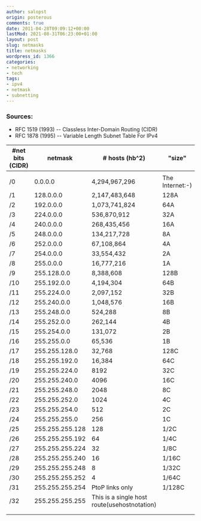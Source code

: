 ```yaml
---
author: salopst
origin: posterous
comments: true
date: 2011-04-28T09:09:12+00:00
lastMod: 2021-08-31T06:23:00+01:00
layout: post
slug: netmasks
title: netmasks
wordpress_id: 1366
categories:
- networking
- tech
tags:
- ipv4
- netmask
- subnetting
---
```


### Sources:   
- RFC 1519 (1993) -- Classless Inter-Domain Routing (CIDR)  
- RFC 1878 (1995) -- Variable Length Subnet Table For IPv4

| #net bits (CIDR) | netmask         | # hosts (hb^2)                               | "size"          | Cisco ACL wildcard mask | hex netmask |
|------------------|-----------------|----------------------------------------------|-----------------|-------------------------|-------------|
|                  |
| /0               | 0.0.0.0         | 4,294,967,296                                | The Internet:-) | 255.255.255.255         | 00.00.00.00 |
| /1               | 128.0.0.0       | 2,147,483,648                                | 128A            | 127.255.255.255         | 80.00.00.00 |
| /2               | 192.0.0.0       | 1,073,741,824                                | 64A             | 63.255.255.255          | C0.00.00.00 |
| /3               | 224.0.0.0       | 536,870,912                                  | 32A             | 31.255.255.255          | F0.00.00.00 |
| /4               | 240.0.0.0       | 268,435,456                                  | 16A             | 15.255.255.255          | F8.00.00.00 |
| /5               | 248.0.0.0       | 134,217,728                                  | 8A              | 7.255.255.255           | FC.00.00.00 |
| /6               | 252.0.0.0       | 67,108,864                                   | 4A              | 3.255.255.255           | FE.00.00.00 |
| /7               | 254.0.0.0       | 33,554,432                                   | 2A              | 1.255.255.255           | FF.00.00.00 |
| /8               | 255.0.0.0       | 16,777,216                                   | 1A              | 0.255.255.255           | FF.80.00.00 |
| /9               | 255.128.0.0     | 8,388,608                                    | 128B            | 0.127.255.255           | FF.C0.00.00 |
| /10              | 255.192.0.0     | 4,194,304                                    | 64B             | 0.63.255.255            | FF.E0.00.00 |
| /11              | 255.224.0.0     | 2,097,152                                    | 32B             | 0.31.255.255            | FF.F0.00.00 |
| /12              | 255.240.0.0     | 1,048,576                                    | 16B             | 0.15.255.255            | FF.F8.00.00 |
| /13              | 255.248.0.0     | 524,288                                      | 8B              | 0.7.255.255             | FF.FC.00.00 |
| /14              | 255.252.0.0     | 262,144                                      | 4B              | 0.3.255.255             | FF.FE.00.00 |
| /15              | 255.254.0.0     | 131,072                                      | 2B              | 0.1.255.255             | FF.FF.00.00 |
| /16              | 255.255.0.0     | 65,536                                       | 1B              | 0.0.255.255             | FF.FF.80.00 |
| /17              | 255.255.128.0   | 32,768                                       | 128C            | 0.0.127.255             | FF.FF.C0.00 |
| /18              | 255.255.192.0   | 16,384                                       | 64C             | 0.0.63.255              | FF.FF.E0.00 |
| /19              | 255.255.224.0   | 8192                                         | 32C             | 0.0.31.255              | FF.FF.F0.00 |
| /20              | 255.255.240.0   | 4096                                         | 16C             | 0.0.15.255              | FF.FF.F8.00 |
| /21              | 255.255.248.0   | 2048                                         | 8C              | 0.0.7.255               | FF.FF.FC.00 |
| /22              | 255.255.252.0   | 1024                                         | 4C              | 0.0.3.255               | FF.FF.FE.00 |
| /23              | 255.255.254.0   | 512                                          | 2C              | 0.0.1.255               | FF.FF.FF.00 |
| /24              | 255.255.255.0   | 256                                          | 1C              | 0.0.0.255               | FF.FF.FF.80 |
| /25              | 255.255.255.128 | 128                                          | 1/2C            | 0.0.0.127               | FF.FF.FF.C0 |
| /26              | 255.255.255.192 | 64                                           | 1/4C            | 0.0.0.63                | FF.FF.FF.E0 |
| /27              | 255.255.255.224 | 32                                           | 1/8C            | 0.0.0.31                | FF.FF.FF.F0 |
| /28              | 255.255.255.240 | 16                                           | 1/16C           | 0.0.0.15                | FF.FF.FF.F8 |
| /29              | 255.255.255.248 | 8                                            | 1/32C           | 0.0.0.7                 | FF.FF.FF.FC |
| /30              | 255.255.255.252 | 4                                            | 1/64C           | 0.0.0.3                 | FF.FF.FF.FE |
| /31              | 255.255.255.254 | PtoP links only                              | 1/128C          |                         | FF.FF.FF.FF |
| /32              | 255.255.255.255 | This is a single host route(usehostnotation) |                 |
|                  |                 |                                              |                 |                         |             |
|                  |                 |                                              |                 |                         |             |

